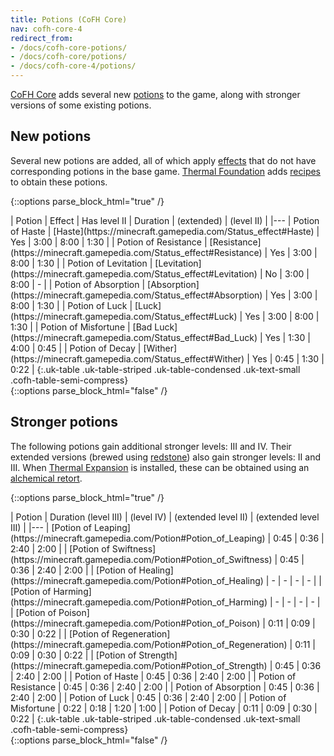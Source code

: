 ```yaml
---
title: Potions (CoFH Core)
nav: cofh-core-4
redirect_from:
- /docs/cofh-core-potions/
- /docs/cofh-core/potions/
- /docs/cofh-core-4/potions/
---
```


[CoFH Core](/docs/1.12/cofh-core-4/) adds several new
[potions](https://minecraft.gamepedia.com/Potion) to the game, along with
stronger versions of some existing potions.


New potions
-----------

Several new potions are added, all of which apply
[effects](https://minecraft.gamepedia.com/Status_effects) that do not have
corresponding potions in the base game. [Thermal
Foundation](/docs/1.12/thermal-foundation-2/) adds [recipes](/docs/1.12/thermal-foundation-2/potion-recipes/)
to obtain these potions.

{::options parse_block_html="true" /}
<div class="uk-overflow-container">
| Potion | Effect | Has level II | Duration | (extended) | (level II) |
|---
| Potion of Haste | [Haste](https://minecraft.gamepedia.com/Status_effect#Haste) | Yes | 3:00 | 8:00 | 1:30 |
| Potion of Resistance | [Resistance](https://minecraft.gamepedia.com/Status_effect#Resistance) | Yes | 3:00 | 8:00 | 1:30 |
| Potion of Levitation | [Levitation](https://minecraft.gamepedia.com/Status_effect#Levitation) | No | 3:00 | 8:00 | - |
| Potion of Absorption | [Absorption](https://minecraft.gamepedia.com/Status_effect#Absorption) | Yes | 3:00 | 8:00 | 1:30 |
| Potion of Luck | [Luck](https://minecraft.gamepedia.com/Status_effect#Luck) | Yes | 3:00 | 8:00 | 1:30 |
| Potion of Misfortune | [Bad Luck](https://minecraft.gamepedia.com/Status_effect#Bad_Luck) | Yes | 1:30 | 4:00 | 0:45 |
| Potion of Decay | [Wither](https://minecraft.gamepedia.com/Status_effect#Wither) | Yes | 0:45 | 1:30 | 0:22 |
{:.uk-table .uk-table-striped .uk-table-condensed .uk-text-small .cofh-table-semi-compress}
</div>
{::options parse_block_html="false" /}


Stronger potions
----------------

The following potions gain additional stronger levels: III and IV. Their
extended versions (brewed using
[redstone](https://minecraft.gamepedia.com/Redstone)) also gain stronger levels:
II and III. When [Thermal Expansion](/docs/1.12/thermal-expansion-5/) is installed,
these can be obtained using an [alchemical
retort](/docs/1.12/thermal-expansion-5/augment-alchemical-retort/).

{::options parse_block_html="true" /}
<div class="uk-overflow-container">
| Potion | Duration (level III) | (level IV) | (extended level II) | (extended level III) |
|---
| [Potion of Leaping](https://minecraft.gamepedia.com/Potion#Potion_of_Leaping) | 0:45 | 0:36 | 2:40 | 2:00 |
| [Potion of Swiftness](https://minecraft.gamepedia.com/Potion#Potion_of_Swiftness) | 0:45 | 0:36 | 2:40 | 2:00 |
| [Potion of Healing](https://minecraft.gamepedia.com/Potion#Potion_of_Healing) | - | - | - | - |
| [Potion of Harming](https://minecraft.gamepedia.com/Potion#Potion_of_Harming) | - | - | - | - |
| [Potion of Poison](https://minecraft.gamepedia.com/Potion#Potion_of_Poison) | 0:11 | 0:09 | 0:30 | 0:22 |
| [Potion of Regeneration](https://minecraft.gamepedia.com/Potion#Potion_of_Regeneration) | 0:11 | 0:09 | 0:30 | 0:22 |
| [Potion of Strength](https://minecraft.gamepedia.com/Potion#Potion_of_Strength) | 0:45 | 0:36 | 2:40 | 2:00 |
| Potion of Haste | 0:45 | 0:36 | 2:40 | 2:00 |
| Potion of Resistance | 0:45 | 0:36 | 2:40 | 2:00 |
| Potion of Absorption | 0:45 | 0:36 | 2:40 | 2:00 |
| Potion of Luck | 0:45 | 0:36 | 2:40 | 2:00 |
| Potion of Misfortune | 0:22 | 0:18 | 1:20 | 1:00 |
| Potion of Decay | 0:11 | 0:09 | 0:30 | 0:22 |
{:.uk-table .uk-table-striped .uk-table-condensed .uk-text-small .cofh-table-semi-compress}
</div>
{::options parse_block_html="false" /}
